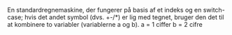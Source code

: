 En standardregnemaskine, der fungerer på basis af et indeks og en switch-case; hvis det andet symbol (dvs. +-/*) er lig med tegnet, bruger den det til at kombinere to variabler (variablerne a og b).
a = 1 ciffer
b = 2 cifre
